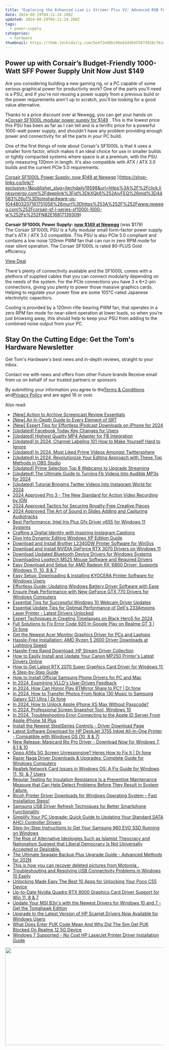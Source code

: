 ```yaml
---
title: "Exploring the Enhanced Lian Li Strimer Plus V2: Advanced RGB Features Unleashed in Your Power Supply"
date: 2024-08-19T04:11:24.200Z
updated: 2024-08-20T04:11:24.200Z
tags:
  - power-supply
categories:
  - hardware
thumbnail: https://thmb.techidaily.com/5e4f2e08bc06e83ddb45587d928cf61d9245bd50e484b6c6cc6059c7ac856aae.jpg
---
```


## Power up with Corsair’s Budget-Friendly 1000-Watt SFF Power Supply Unit Now Just $149

Are you considering building a new gaming rig, or a PC capable of some serious graphical power for productivity work? One of the parts you'll need is a PSU, and If you're not reusing a power supply from a previous build or the power requirements aren't up to scratch, you'll be looking for a good value alternative.

 Thanks to a price discount over at Newegg, you can get your hands on a[Corsair SF1000L modular power supply for $149](https://shop-links.co/link/?exclusive=1&publisher_slug=itechdaily19598&url=https%3A%2F%2Fclick.linksynergy.com%2Fdeeplink%3Fid%3DkXQk6%252AivFEQ%26mid%3D44583%26u1%3Dtomshardware-us-6821413571887625813%26murl%3Dhttps%253A%252F%252Fwww.newegg.com%252Fcorsair-sf-l-series-sf1000l-1000-w%252Fp%252FN82E16817139309) . This is the lowest price this PSU has been as far as I can tell and is a terrific price for a powerful 1000-watt power supply, and shouldn't have any problem providing enough power and connectivity for all the parts in your PC build.

 One of the first things of note about Corsair's SF1000L is that it uses a smaller form factor, which makes it an ideal choice for use in smaller builds or tightly compacted systems where space is at a premium, with the PSU only measuring 130mm in length. It's also compatible with ATX / ATX 3.0 builds and the current PCIe 5.0 requirements.

[Corsair SF1000L Power Supply: now $149 at Newegg](https://cdn.mos.cms.futurecdn.net/w3SJANQvMn7jHcYJAV4RXQ-200-100.png "Corsair SF1000L Power Supply: now $149 at Newegg") ](https://shop-links.co/link/?exclusive=1&publisher_slug=itechdaily19598&url=https%3A%2F%2Fclick.linksynergy.com%2Fdeeplink%3Fid%3DkXQk6%252AivFEQ%26mid%3D44583%26u1%3Dtomshardware-us-1044803207161751058%26murl%3Dhttps%253A%252F%252Fwww.newegg.com%252Fcorsair-sf-l-series-sf1000l-1000-w%252Fp%252FN82E16817139309)

**Corsair SF1000L Power Supply:** [**now $149 at Newegg**](https://shop-links.co/link/?exclusive=1&publisher_slug=itechdaily19598&url=https%3A%2F%2Fclick.linksynergy.com%2Fdeeplink%3Fid%3DkXQk6%252AivFEQ%26mid%3D44583%26u1%3Dtomshardware-us-1800531144994198440%26murl%3Dhttps%253A%252F%252Fwww.newegg.com%252Fcorsair-sf-l-series-sf1000l-1000-w%252Fp%252FN82E16817139309) (was $179)  
 The Corsair SF1000L PSU is a fully modular small form-factor power supply that's ATX / ATX 3.0 compatible. This PSU is also PCIe 5.0 compliant and contains a low noise 120mm PWM fan that can run in zero RPM mode for near silent operation. The Corsair SF1000L is rated 80-PLUS Gold efficiency.

[View Deal](https://shop-links.co/link/?exclusive=1&publisher_slug=itechdaily19598&url=https%3A%2F%2Fclick.linksynergy.com%2Fdeeplink%3Fid%3DkXQk6%252AivFEQ%26mid%3D44583%26u1%3Dtomshardware-us-1044803207161751058%26murl%3Dhttps%253A%252F%252Fwww.newegg.com%252Fcorsair-sf-l-series-sf1000l-1000-w%252Fp%252FN82E16817139309)

 There's plenty of connectivity available and the SF1000L comes with a plethora of supplied cables that you can connect modularly depending on the needs of the system. For the PCIe connections you have 3 x 6+2-pin connections, giving you plenty to power those massive graphics cards. Helping to regulate your power flow are some 105°C-rated Japanese electrolytic capacitors.

 Cooling is provided by a 120mm rifle-bearing PWM fan, that operates in a zero RPM fan mode for near-silent operation at lower loads, so when you're just browsing away, this should help to keep your PSU from adding to the combined noise output from your PC.

## Stay On the Cutting Edge: Get the Tom's Hardware Newsletter

 Get Tom's Hardware's best news and in-depth reviews, straight to your inbox.

 Contact me with news and offers from other Future brands  Receive email from us on behalf of our trusted partners or sponsors

 By submitting your information you agree to the[Terms & Conditions](https://futureplc.com/terms-conditions/) and[Privacy Policy](https://futureplc.com/privacy-policy/) and are aged 16 or over.

<ins class="adsbygoogle"
     style="display:block"
     data-ad-format="autorelaxed"
     data-ad-client="ca-pub-7571918770474297"
     data-ad-slot="1223367746"></ins>



<ins class="adsbygoogle"
     style="display:block"
     data-ad-client="ca-pub-7571918770474297"
     data-ad-slot="8358498916"
     data-ad-format="auto"
     data-full-width-responsive="true"></ins>

<span class="atpl-alsoreadstyle">Also read:</span>
<div><ul>
<li><a href="https://screen-video-capture.techidaily.com/new-action-to-archive-screencast-review-essentials/"><u>[New] Action to Archive  Screencast Review Essentials</u></a></li>
<li><a href="https://fox-blue.techidaily.com/new-an-in-depth-guide-to-every-element-of-srt/"><u>[New] An In-Depth Guide to Every Element of SRT</u></a></li>
<li><a href="https://fox-friendly.techidaily.com/new-expert-tips-for-effortless-ipodcast-downloads-on-iphone-for-2024/"><u>[New] Expert Tips for Effortless IPodcast Downloads on iPhone for 2024</u></a></li>
<li><a href="https://facebook-video-content.techidaily.com/updated-facebook-today-key-changes-for-users/"><u>[Updated] Facebook Today  Key Changes for Users</u></a></li>
<li><a href="https://facebook-clips.techidaily.com/updated-highest-quality-mp4-adapter-for-fb-integration/"><u>[Updated] Highest Quality MP4 Adapter for FB Integration</u></a></li>
<li><a href="https://youtube-tips.techidaily.com/ed-in-2024-channel-labeling-101-how-to-make-yourself-hard-to-ignore/"><u>[Updated] In 2024, Channel Labeling 101  How to Make Yourself Hard to Ignore</u></a></li>
<li><a href="https://twitter-videos.techidaily.com/updated-in-2024-most-liked-prime-videos-amongst-twittersphere/"><u>[Updated] In 2024, Most Liked Prime Videos Amongst Twittersphere</u></a></li>
<li><a href="https://screen-video-capture.techidaily.com/updated-in-2024-revolutionize-your-editing-approach-with-these-top-methods-in-obs-studio/"><u>[Updated] In 2024, Revolutionize Your Editing Approach with These Top Methods in OBS Studio</u></a></li>
<li><a href="https://article-knowledge.techidaily.com/updated-prime-selection-top-8-webcams-to-upgrade-streaming/"><u>[Updated] Prime Selection  Top 8 Webcams to Upgrade Streaming</u></a></li>
<li><a href="https://facebook-videos.techidaily.com/updated-the-ultimate-guide-to-turning-fb-videos-into-audible-mp3s-for-2024/"><u>[Updated] The Ultimate Guide to Turning Fb Videos Into Audible MP3s for 2024</u></a></li>
<li><a href="https://twitter-clips.techidaily.com/updated-tutorial-bringing-twitter-videos-into-instagram-world-for-2024/"><u>[Updated] Tutorial  Bringing Twitter Videos Into Instagram World for 2024</u></a></li>
<li><a href="https://extra-guidance.techidaily.com/2024-approved-pro-3-the-new-standard-for-action-video-recording-by-ion/"><u>2024 Approved  Pro 3 - The New Standard for Action Video Recording by ION</u></a></li>
<li><a href="https://some-skills.techidaily.com/2024-approved-tactics-for-securing-royalty-free-creative-pieces/"><u>2024 Approved  Tactics for Securing Royalty-Free Creative Pieces</u></a></li>
<li><a href="https://article-files.techidaily.com/2024-approved-the-art-of-sound-in-slides-adding-and-capturing-audiotracks/"><u>2024 Approved  The Art of Sound in Slides  Adding and Capturing Audiotracks</u></a></li>
<li><a href="https://hardware-updates.techidaily.com/best-performance-intel-iris-plus-gfx-driver-v655-for-windows-11-systems/"><u>Best Performance: Intel Iris Plus Gfx Driver v655 for Windows 11 Systems</u></a></li>
<li><a href="https://instagram-video-files.techidaily.com/crafting-a-digital-identity-with-inspiring-instagram-captions/"><u>Crafting a Digital Identity with Inspiring Instagram Captions</u></a></li>
<li><a href="https://extra-information.techidaily.com/dive-into-dynamic-editing-windows-xp-edition-guide/"><u>Dive Into Dynamic Editing  Windows XP Edition Guide</u></a></li>
<li><a href="https://hardware-updates.techidaily.com/download-and-install-brother-l2340dw-printer-software-for-winsys/"><u>Download and Install Brother L2340DW Printer Software for WinSys</u></a></li>
<li><a href="https://hardware-updates.techidaily.com/download-and-install-nvidia-geforce-rtx-3070-drivers-on-windows-11/"><u>Download and Install NVIDIA GeForce RTX 3070 Drivers on Windows 11</u></a></li>
<li><a href="https://hardware-updates.techidaily.com/download-updated-bluetooth-device-drivers-for-windows-systems/"><u>Download Updated Bluetooth Device Drivers for Windows Systems</u></a></li>
<li><a href="https://hardware-updates.techidaily.com/downloading-logitech-m525-mouse-software-and-required-drivers/"><u>Downloading Logitech M525 Mouse Software and Required Drivers</u></a></li>
<li><a href="https://hardware-updates.techidaily.com/easy-download-and-setup-for-amd-radeon-rx-6800-driver-supports-windows-11-10-8-and-7/"><u>Easy Download and Setup for AMD Radeon RX ˈ6800 Driver: Supports Windows 11, 10, 8 & 7</u></a></li>
<li><a href="https://hardware-updates.techidaily.com/easy-setup-downloading-and-installing-kyocera-printer-software-for-windows-users/"><u>Easy Setup: Downloading & Installing KYOCERA Printer Software for Windows Users</u></a></li>
<li><a href="https://hardware-updates.techidaily.com/effortless-guide-updating-windows-battery-driver-software-with-ease/"><u>Effortless Guide: Updating Windows Battery Driver Software with Ease</u></a></li>
<li><a href="https://hardware-updates.techidaily.com/ensure-peak-performance-with-new-geforce-gtx-770-drivers-for-windows-computers/"><u>Ensure Peak Performance with New GeForce GTX 770 Drivers for Windows Computers</u></a></li>
<li><a href="https://hardware-updates.techidaily.com/essential-tips-for-successful-windows-10-webcam-driver-updates/"><u>Essential Tips for Successful Windows 10 Webcam Driver Updates</u></a></li>
<li><a href="https://hardware-updates.techidaily.com/1722962604385-essential-update-tips-for-optimal-performance-of-dells-233amoons-laser-printer-latest-drivers-unlocked/"><u>Essential Update Tips for Optimal Performance of Dell's 233Amoons Laser Printer - Latest Drivers Unlocked</u></a></li>
<li><a href="https://fox-boxes.techidaily.com/expert-techniques-in-creating-timelapses-on-black-hero5-for-2024/"><u>Expert Techniques in Creating Timelapses on Black Hero5 for 2024</u></a></li>
<li><a href="https://howto.techidaily.com/full-solutions-to-fix-error-code-920-in-google-play-on-realme-gt-3-drfone-by-drfone-fix-android-problems-fix-android-problems/"><u>Full Solutions to Fix Error Code 920 In Google Play on Realme GT 3 | Dr.fone</u></a></li>
<li><a href="https://hardware-updates.techidaily.com/get-the-newest-acer-monitor-graphics-driver-for-pcs-and-laptops/"><u>Get the Newest Acer Monitor Graphics Driver for PCs and Laptops</u></a></li>
<li><a href="https://hardware-updates.techidaily.com/hassle-free-installation-amd-ryzen-5-2600-driver-downloads-at-lightning-speed/"><u>Hassle-Free Installation: AMD Ryzen 5 2600 Driver Downloads at Lightning Speed</u></a></li>
<li><a href="https://hardware-updates.techidaily.com/hassle-free-rapid-download-hp-stream-driver-collection/"><u>Hassle-Free Rapid Download: HP Stream Driver Collection</u></a></li>
<li><a href="https://hardware-updates.techidaily.com/how-to-easily-install-and-update-your-canon-mp250-printers-latest-drivers-online/"><u>How to Easily Install and Update Your Canon MP250 Printer's Latest Drivers Online</u></a></li>
<li><a href="https://hardware-updates.techidaily.com/how-to-get-latest-rtx-2070-super-graphics-card-driver-for-windows-11-a-step-by-step-guide/"><u>How to Get Latest RTX 2070 Super Graphics Card Driver for Windows 11: A Step-by-Step Guide</u></a></li>
<li><a href="https://hardware-updates.techidaily.com/how-to-install-official-samsung-phone-drivers-for-pc-and-mac/"><u>How to Install Official Samsung Phone Drivers for PC and Mac</u></a></li>
<li><a href="https://fox-cloud.techidaily.com/in-2024-examining-vllos-user-driven-feedback/"><u>In 2024, Examining VLLO's User-Driven Feedback</u></a></li>
<li><a href="https://screen-mirror.techidaily.com/in-2024-how-can-honor-play-8tmirror-share-to-pc-drfone-by-drfone-android/"><u>In 2024, How Can Honor Play 8TMirror Share to PC? | Dr.fone</u></a></li>
<li><a href="https://android-transfer.techidaily.com/in-2024-how-to-transfer-photos-from-nokia-130-music-to-samsung-galaxy-s21-ultra-drfone-by-drfone-transfer-from-android-transfer-from-android/"><u>In 2024, How to Transfer Photos From Nokia 130 Music to Samsung Galaxy S21 Ultra | Dr.fone</u></a></li>
<li><a href="https://ios-unlock.techidaily.com/in-2024-how-to-unlock-apple-iphone-xs-max-without-passcode-by-drfone-ios/"><u>In 2024, How to Unlock Apple iPhone XS Max Without Passcode?</u></a></li>
<li><a href="https://desktop-recording.techidaily.com/in-2024-professional-screen-snapshot-tool-windows-10/"><u>In 2024, Professional Screen Snapshot Tool, Windows 10</u></a></li>
<li><a href="https://apple-account.techidaily.com/in-2024-troubleshooting-error-connecting-to-the-apple-id-server-from-apple-iphone-14-plus-by-drfone-ios/"><u>In 2024, Troubleshooting Error Connecting to the Apple ID Server From Apple iPhone 14 Plus</u></a></li>
<li><a href="https://hardware-updates.techidaily.com/install-the-newest-steelseries-controls-driver-download-page/"><u>Install the Newest SteelSeries Controls - Driver Download Page</u></a></li>
<li><a href="https://hardware-updates.techidaily.com/latest-software-download-for-hp-deskjet-3755-inkjet-all-in-one-printer-compatible-with-windows-os-10-8-and-7/"><u>Latest Software Download for HP DeskJet 3755 Inkjet All-In-One Printer - Compatible with Windows OS (10, 8 & 7)</u></a></li>
<li><a href="https://hardware-updates.techidaily.com/new-release-magicard-rio-pro-driver-download-now-for-windows-7-81-and-10/"><u>New Release: Magicard Rio Pro Driver - Download Now for Windows 7, 8.1 & 10</u></a></li>
<li><a href="https://howto.techidaily.com/oppo-a56s-5g-screen-unresponsive-heres-how-to-fix-it-drfone-by-drfone-fix-android-problems-fix-android-problems/"><u>Oppo A56s 5G Screen Unresponsive? Heres How to Fix It | Dr.fone</u></a></li>
<li><a href="https://hardware-updates.techidaily.com/razer-naga-driver-downloads-and-upgrades-complete-guide-for-windows-computers/"><u>Razer Naga Driver Downloads & Upgrades: Complete Guide for Windows Computers</u></a></li>
<li><a href="https://hardware-updates.techidaily.com/realtek-network-card-issues-in-windows-os-a-fix-guide-for-windows-11-10-and-7-users/"><u>Realtek Network Card Issues in Windows OS: A Fix Guide for Windows 11, 10, & 7 Users</u></a></li>
<li><a href="https://hardware-updates.techidaily.com/1722966513801-regular-testing-for-insulation-resistance-is-a-preventive-maintenance-measure-that-can-help-detect-problems-before-they-result-in-system-failure/"><u>Regular Testing for Insulation Resistance Is a Preventive Maintenance Measure that Can Help Detect Problems Before They Result in System Failure.</u></a></li>
<li><a href="https://hardware-updates.techidaily.com/ricoh-printer-driver-downloads-for-windows-operating-system-fast-installation-steps/"><u>Ricoh Printer Driver Downloads for Windows Operating System – Fast Installation Steps!</u></a></li>
<li><a href="https://hardware-updates.techidaily.com/samsung-usb-driver-refresh-techniques-for-better-smartphone-functionality/"><u>Samsung USB Driver Refresh Techniques for Better Smartphone Functionality</u></a></li>
<li><a href="https://hardware-updates.techidaily.com/simplify-your-pc-upgrade-quick-guide-to-updating-your-standard-sata-ahci-controller-drivers/"><u>Simplify Your PC Upgrade: Quick Guide to Updating Your Standard SATA AHCI Controller Drivers</u></a></li>
<li><a href="https://hardware-updates.techidaily.com/step-by-step-instructions-to-get-your-samsung-960-evo-ssd-running-on-windows/"><u>Step-by-Step Instructions to Get Your Samsung 960 EVO SSD Running on Windows</u></a></li>
<li><a href="https://hardware-updates.techidaily.com/1722968582740-the-rise-of-alternative-ideologies-such-as-islamist-theocracy-and-nationalism-suggest-that-liberal-democracy-is-not-universally-accepted-or-desirable/"><u>The Rise of Alternative Ideologies Such as Islamist Theocracy and Nationalism Suggest that Liberal Democracy Is Not Universally Accepted or Desirable.</u></a></li>
<li><a href="https://hardware-updates.techidaily.com/the-ultimate-seagate-backup-plus-upgrade-guide-advanced-methods-for-202n/"><u>The Ultimate Seagate Backup Plus Upgrade Guide - Advanced Methods for 202N</u></a></li>
<li><a href="https://techidaily.com/this-is-how-you-can-recover-deleted-pictures-from-motorola-by-fonelab-android-recover-pictures/"><u>This is how you can recover deleted pictures from Motorola .</u></a></li>
<li><a href="https://hardware-updates.techidaily.com/troubleshooting-and-resolving-usb-connectivity-problems-in-windows-10-easily/"><u>Troubleshooting and Resolving USB Connectivity Problems in Windows 10 Easily</u></a></li>
<li><a href="https://easy-unlock-android.techidaily.com/unlocking-made-easy-the-best-10-apps-for-unlocking-your-poco-c55-device-by-drfone-android/"><u>Unlocking Made Easy The Best 10 Apps for Unlocking Your Poco C55 Device</u></a></li>
<li><a href="https://hardware-updates.techidaily.com/up-to-date-nvidia-quadro-rtx-8000-graphics-card-driver-support-for-win-11-8-and-7/"><u>Up-to-Date Nvidia Quadro RTX 8000 Graphics Card Driver Support for Win 11, 8 & 7</u></a></li>
<li><a href="https://hardware-updates.techidaily.com/update-your-msi-b3ns-with-the-newest-drivers-for-windows-10-and-7-get-the-tomahawk-edition/"><u>Update Your MSI B3n's with the Newest Drivers for Windows 10 and 7 - Get the Tomahawk Edition</u></a></li>
<li><a href="https://hardware-updates.techidaily.com/upgrade-to-the-latest-version-of-hp-scanjet-drivers-now-available-for-windows-users/"><u>Upgrade to the Latest Version of HP Scanjet Drivers Now Available for Windows Users</u></a></li>
<li><a href="https://sim-unlock.techidaily.com/what-does-enter-puk-code-mean-and-why-did-the-sim-get-puk-blocked-on-realme-12-5g-device-by-drfone-android/"><u>What Does Enter PUK Code Mean And Why Did The Sim Get PUK Blocked On Realme 12 5G Device</u></a></li>
<li><a href="https://hardware-updates.techidaily.com/windows-7-supported-no-cost-hp-laserjet-printer-driver-installation-guide/"><u>Windows 7 Supported - No Cost HP LaserJet Printer Driver Installation Guide</u></a></li>
</ul></div>

<!-- affiliate ads begin -->
<a href="https://martinic.evyy.net/c/5597632/1422856/4482" target="_top" id="1422856"><img src="//a.impactradius-go.com/display-ad/4482-1422856" border="0" alt="" width="580" height="309"/></a>
<!-- affiliate ads end -->